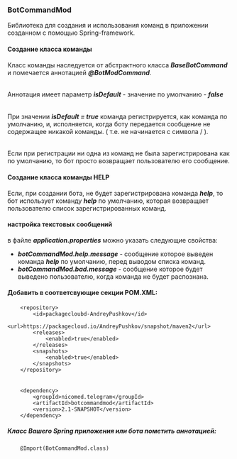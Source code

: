 ### BotCommandMod 
Библиотека для создания и использования команд в приложении созданном с помощью Spring-framework. 


#### Создание класса команды
Класс команды наследуется от абстрактного класса <b><i>BaseBotCommand</i></b> и помечается аннотацией <b><i>@BotModCommand</i></b>.
######
Аннотация имеет параметр <b><i>isDefault</i></b> - значение по умолчанию - <b><i>false</i></b>
######
При значении <b><i>isDefault = true</i></b> команда регистрируется, как команда по умолчанию, и, исполняется, когда боту передается сообщение не содержащее никакой команды. ( т.е. не начинается с символа / ).
######
Если при регистрации ни одна из команд не была зарегистрирована как по умолчанию, то бот просто возвращает пользователю его сообщение. 
#### Создание класса команды HELP
Если, при создании бота, не будет зарегистрирована команда <b><i>help</i></b>, то бот использует команду <b><i>help</i></b> по умолчанию, которая возвращает пользователю список зарегистрированных команд. 

#### настройка текстовых сообщений
в файле <b><i>application.properties</i></b> можно указать следующие свойства:
<ul>
<li><b><i>botCommandMod.help.message</i></b> -  сообщение которое выведен команда <b><i>help</i></b> по умолчанию, перед выводом спиcка команд.</li>
<li><b><i>botCommandMod.bad.message</i></b> - сообщение которое будет выведено пользователю, когда команда не будет распознана.</li>
</ul>


#### Добавить в соответсвующие секции POM.XML:

        <repository>
            <id>packagecloubd-AndreyPushkov</id>
            <url>https://packagecloud.io/AndreyPushkov/snapshot/maven2</url>
            <releases>
                <enabled>true</enabled>
            </releases>
            <snapshots>
                <enabled>true</enabled>
            </snapshots>
        </repository>
######

        <dependency>
            <groupId>nicomed.telegram</groupId>
            <artifactId>botcommandmod</artifactId>
            <version>2.1-SNAPSHOT</version>
        </dependency>        
##### Класс Вашего Spring приложения или бота пометить аннотацией:
        @Import(BotCommandMod.class)   


